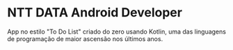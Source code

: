 # NTT DATA Android Developer

App no estilo "To Do List" criado do zero usando Kotlin, uma das linguagens de programação de maior ascensão nos últimos anos.
